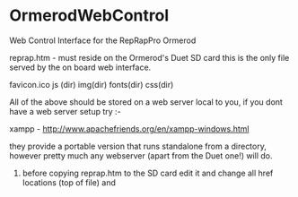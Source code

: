 OrmerodWebControl
=================

Web Control Interface for the RepRapPro Ormerod

reprap.htm - must reside on the Ormerod's Duet SD card this is the only file served by the on board web interface. 

favicon.ico
js (dir)
img(dir)
fonts(dir)
css(dir)

All of the above should be stored on a web server local to you, if you dont have a web server setup try :-

 xampp - http://www.apachefriends.org/en/xampp-windows.html

they provide a portable version that runs standalone from a directory, however pretty much any webserver (apart from the Duet one!) will do.

1. before copying reprap.htm to the SD card edit it and change all <link> href locations (top of file) and <script> src locations (end of file) to point to where they reside on your local webserver, you can "find and replace" anything beginning with "http://192.168.1.2/reprap".

2. edit js/reprap.js and change the value of "var ormerodIP" to be the IP of you Ormerod duet LAN interface (as configured in sys/config.g on your SD card).

Dont forget this is an early Alpha release, some features are missing, some may not work, I recommend you keep a close eye on your Ormerod while operating it via this interface as it has not been fully tested yet.

Any feed back is appreciated here http://forums.reprap.org/read.php?340,290811

thanks

iamburny (aka. Matt)